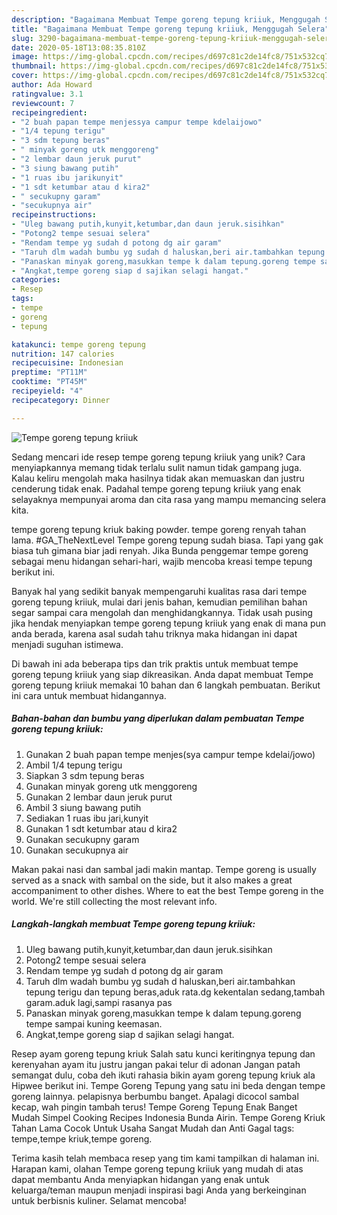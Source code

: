 ```yaml
---
description: "Bagaimana Membuat Tempe goreng tepung kriiuk, Menggugah Selera"
title: "Bagaimana Membuat Tempe goreng tepung kriiuk, Menggugah Selera"
slug: 3290-bagaimana-membuat-tempe-goreng-tepung-kriiuk-menggugah-selera
date: 2020-05-18T13:08:35.810Z
image: https://img-global.cpcdn.com/recipes/d697c81c2de14fc8/751x532cq70/tempe-goreng-tepung-kriiuk-foto-resep-utama.jpg
thumbnail: https://img-global.cpcdn.com/recipes/d697c81c2de14fc8/751x532cq70/tempe-goreng-tepung-kriiuk-foto-resep-utama.jpg
cover: https://img-global.cpcdn.com/recipes/d697c81c2de14fc8/751x532cq70/tempe-goreng-tepung-kriiuk-foto-resep-utama.jpg
author: Ada Howard
ratingvalue: 3.1
reviewcount: 7
recipeingredient:
- "2 buah papan tempe menjessya campur tempe kdelaijowo"
- "1/4 tepung terigu"
- "3 sdm tepung beras"
- " minyak goreng utk menggoreng"
- "2 lembar daun jeruk purut"
- "3 siung bawang putih"
- "1 ruas ibu jarikunyit"
- "1 sdt ketumbar atau d kira2"
- " secukupny garam"
- "secukupnya air"
recipeinstructions:
- "Uleg bawang putih,kunyit,ketumbar,dan daun jeruk.sisihkan"
- "Potong2 tempe sesuai selera"
- "Rendam tempe yg sudah d potong dg air garam"
- "Taruh dlm wadah bumbu yg sudah d haluskan,beri air.tambahkan tepung terigu dan tepung beras,aduk rata.dg kekentalan sedang,tambah garam.aduk lagi,sampi rasanya pas"
- "Panaskan minyak goreng,masukkan tempe k dalam tepung.goreng tempe sampai kuning keemasan."
- "Angkat,tempe goreng siap d sajikan selagi hangat."
categories:
- Resep
tags:
- tempe
- goreng
- tepung

katakunci: tempe goreng tepung 
nutrition: 147 calories
recipecuisine: Indonesian
preptime: "PT11M"
cooktime: "PT45M"
recipeyield: "4"
recipecategory: Dinner

---
```



![Tempe goreng tepung kriiuk](https://img-global.cpcdn.com/recipes/d697c81c2de14fc8/751x532cq70/tempe-goreng-tepung-kriiuk-foto-resep-utama.jpg)

Sedang mencari ide resep tempe goreng tepung kriiuk yang unik? Cara menyiapkannya memang tidak terlalu sulit namun tidak gampang juga. Kalau keliru mengolah maka hasilnya tidak akan memuaskan dan justru cenderung tidak enak. Padahal tempe goreng tepung kriiuk yang enak selayaknya mempunyai aroma dan cita rasa yang mampu memancing selera kita.

tempe goreng tepung kriuk baking powder. tempe goreng renyah tahan lama. #GA_TheNextLevel Tempe goreng tepung sudah biasa. Tapi yang gak biasa tuh gimana biar jadi renyah. Jika Bunda penggemar tempe goreng sebagai menu hidangan sehari-hari, wajib mencoba kreasi tempe tepung berikut ini.

Banyak hal yang sedikit banyak mempengaruhi kualitas rasa dari tempe goreng tepung kriiuk, mulai dari jenis bahan, kemudian pemilihan bahan segar sampai cara mengolah dan menghidangkannya. Tidak usah pusing jika hendak menyiapkan tempe goreng tepung kriiuk yang enak di mana pun anda berada, karena asal sudah tahu triknya maka hidangan ini dapat menjadi suguhan istimewa.


Di bawah ini ada beberapa tips dan trik praktis untuk membuat tempe goreng tepung kriiuk yang siap dikreasikan. Anda dapat membuat Tempe goreng tepung kriiuk memakai 10 bahan dan 6 langkah pembuatan. Berikut ini cara untuk membuat hidangannya.

<!--inarticleads1-->

##### Bahan-bahan dan bumbu yang diperlukan dalam pembuatan Tempe goreng tepung kriiuk:

1. Gunakan 2 buah papan tempe menjes(sya campur tempe kdelai/jowo)
1. Ambil 1/4 tepung terigu
1. Siapkan 3 sdm tepung beras
1. Gunakan  minyak goreng utk menggoreng
1. Gunakan 2 lembar daun jeruk purut
1. Ambil 3 siung bawang putih
1. Sediakan 1 ruas ibu jari,kunyit
1. Gunakan 1 sdt ketumbar atau d kira2
1. Gunakan  secukupny garam
1. Gunakan secukupnya air


Makan pakai nasi dan sambal jadi makin mantap. Tempe goreng is usually served as a snack with sambal on the side, but it also makes a great accompaniment to other dishes. Where to eat the best Tempe goreng in the world. We&#39;re still collecting the most relevant info. 

<!--inarticleads2-->

##### Langkah-langkah membuat Tempe goreng tepung kriiuk:

1. Uleg bawang putih,kunyit,ketumbar,dan daun jeruk.sisihkan
1. Potong2 tempe sesuai selera
1. Rendam tempe yg sudah d potong dg air garam
1. Taruh dlm wadah bumbu yg sudah d haluskan,beri air.tambahkan tepung terigu dan tepung beras,aduk rata.dg kekentalan sedang,tambah garam.aduk lagi,sampi rasanya pas
1. Panaskan minyak goreng,masukkan tempe k dalam tepung.goreng tempe sampai kuning keemasan.
1. Angkat,tempe goreng siap d sajikan selagi hangat.


Resep ayam goreng tepung kriuk Salah satu kunci keritingnya tepung dan kerenyahan ayam itu justru jangan pakai telur di adonan Jangan patah semangat dulu, coba deh ikuti rahasia bikin ayam goreng tepung kriuk ala Hipwee berikut ini. Tempe Goreng Tepung yang satu ini beda dengan tempe goreng lainnya. pelapisnya berbumbu banget. Apalagi dicocol sambal kecap, wah pingin tambah terus! Tempe Goreng Tepung Enak Banget Mudah Simpel Cooking Recipes Indonesia Bunda Airin. Tempe Goreng Kriuk Tahan Lama Cocok Untuk Usaha Sangat Mudah dan Anti Gagal tags: tempe,tempe kriuk,tempe goreng. 

Terima kasih telah membaca resep yang tim kami tampilkan di halaman ini. Harapan kami, olahan Tempe goreng tepung kriiuk yang mudah di atas dapat membantu Anda menyiapkan hidangan yang enak untuk keluarga/teman maupun menjadi inspirasi bagi Anda yang berkeinginan untuk berbisnis kuliner. Selamat mencoba!
